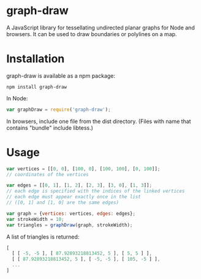 # graph-draw
A JavaScript library for tessellating undirected planar graphs for Node and browsers.
It can be used to draw boundaries or polylines on a map. 

# Installation
graph-draw is available as a npm package:
```
npm install graph-draw
```
In Node:
```js
var graphDraw = require('graph-draw');
```

In browsers, include one file from the dist directory. (Files with name that contains "bundle" include libtess.)

# Usage
```js
var vertices = [[0, 0], [100, 0], [100, 100], [0, 100]];
// coordinates of the vertices

var edges = [[0, 1], [1, 2], [2, 3], [3, 0], [1, 3]];
// each edge is specified with the indices of the linked vertices
// each edge must appear exactly once in the list
// ([0, 1] and [1, 0] are the same edges)

var graph = {vertices: vertices, edges: edges};
var strokeWidth = 10;
var triangles = graphDraw(graph, strokeWidth);
```
A list of triangles is returned:
```js
[ 
  [ [ -5, -5 ], [ 87.92893218813452, 5 ], [ 5, 5 ] ],
  [ [ 87.92893218813452, 5 ], [ -5, -5 ], [ 105, -5 ] ],
  ...
]
```
